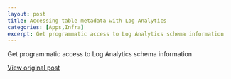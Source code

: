 ```yaml
---
layout: post
title: Accessing table metadata with Log Analytics
categories: [Apps,Infra]
excerpt: Get programmatic access to Log Analytics schema information
---
```


Get programmatic access to Log Analytics schema information

[View original post](https://github.com/meken/azure-log-analytics-metadata)
